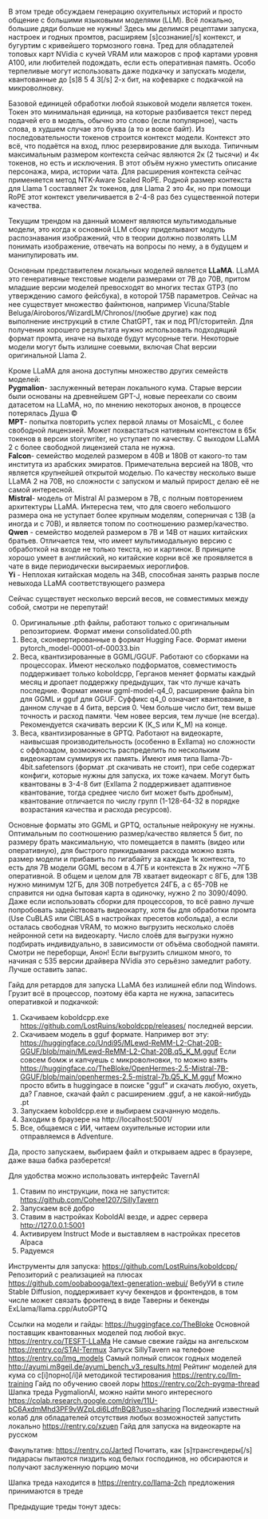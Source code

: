 В этом треде обсуждаем генерацию охуительных историй и просто общение с большими языковыми моделями (LLM). Всё локально, большие дяди больше не нужны!
Здесь мы делимся рецептами запуска, настроек и годных промтов, расширяем [s]сознание[/s] контекст, и бугуртим с кривейшего тормозного говна.
Тред для обладателей топовых карт NVidia с кучей VRAM или мажоров с проф картами уровня A100, или любителей подождать, если есть оперативная память. Особо терпеливые могут использовать даже подкачку и запускать модели, квантованные до [s]8 5 4 3[/s] 2-х бит, на кофеварке с подкачкой на микроволновку.

Базовой единицей обработки любой языковой модели является токен. Токен это минимальная единица, на которые разбивается текст перед подачей его в модель, обычно это слово (если популярное), часть слова, в худшем случае это буква (а то и вовсе байт).
Из последовательности токенов строится контекст модели. Контекст это всё, что подаётся на вход, плюс резервирование для выхода. Типичным максимальным размером контекста сейчас являются 2к (2 тысячи) и 4к токенов, но есть и исключения. В этот объём нужно уместить описание персонажа, мира, истории чата. Для расширения контекста сейчас применяется метод NTK-Aware Scaled RoPE. Родной размер контекста для Llama 1 составляет 2к токенов, для Llama 2 это 4к, но при помощи RoPE этот контекст увеличивается в 2-4-8 раз без существенной потери качества.

Текущим трендом на данный момент являются мультимодальные модели, это когда к основной LLM сбоку приделывают модуль распознавания изображений, что в теории должно позволять LLM понимать изображение, отвечать на вопросы по нему, а в будущем и манипулировать им.

Основным представителем локальных моделей является **LLaMA**. LLaMA это генеративные текстовые модели размерами от 7B до 70B, притом младшие версии моделей превосходят во многих тестах GTP3 (по утверждению самого фейсбука), в которой 175B параметров. Сейчас на нее существует множество файнтюнов, например Vicuna/Stable Beluga/Airoboros/WizardLM/Chronos/(любые другие) как под выполнение инструкций в стиле ChatGPT, так и под РП/сторитейл. Для получения хорошего результата нужно использовать подходящий формат промта, иначе на выходе будут мусорные теги. Некоторые модели могут быть излишне соевыми, включая Chat версии оригинальной Llama 2.

Кроме LLaMA для анона доступны множество других семейств моделей:  
**Pygmalion**- заслуженный ветеран локального кума. Старые версии были основаны на древнейшем GPT-J, новые переехали со своим датасетом на LLaMA, но, по мнению некоторых анонов, в процессе потерялась Душа ©  
**MPT**- попытка повторить успех первой лламы от MosaicML, с более свободной лицензией. Может похвастаться нативным контекстом в 65к токенов в версии storywriter, но уступает по качеству. С выходом LLaMA 2 с более свободной лицензией стала не нужна.  
**Falcon**-  семейство моделей размером в 40B и 180B от какого-то там института из арабских эмиратов. Примечательна версией на 180B, что является крупнейшей открытой моделью. По качеству несколько выше LLaMA 2 на 70B, но сложности с запуском и малый прирост делаю её не самой интересной.  
**Mistral**- модель от Mistral AI размером в 7B, с полным повторением архитектуры LLaMA. Интересна тем, что для своего небольшого размера она не уступает более крупным моделям, соперничая с 13B (а иногда и с 70B), и является топом по соотношению размер/качество.  
**Qwen** - семейство моделей размером в 7B и 14B от наших китайских братьев. Отличается тем, что имеет мультимодальную версию с обработкой на входе не только текста, но и картинок. В принципе хорошо умеет в английский, но китайские корни всё же проявляется в чате в виде периодически высираемых иероглифов.  
**Yi** - Неплохая китайская модель на 34B, способная занять разрыв после невыхода LLaMA соответствующего размера

Сейчас существует несколько версий весов, не совместимых между собой, смотри не перепутай!

0. Оригинальные .pth файлы, работают только с оригинальным репозиторием. Формат имени consolidated.00.pth
1. Веса, сконвертированные в формат Hugging Face. Формат имени pytorch_model-00001-of-00033.bin
2. Веса, квантизированные в GGML/GGUF. Работают со сборками на процессорах. Имеют несколько подформатов, совместимость поддерживает только koboldcpp, Герганов меняет форматы каждый месяц и дропает поддержку предыдущих, так что лучше качать последние. Формат имени ggml-model-q4_0, расширение файла bin для GGML и gguf для GGUF. Суффикс q4_0 означает квантование, в данном случае в 4 бита, версия 0. Чем больше число бит, тем выше точность и расход памяти. Чем новее версия, тем лучше (не всегда). Рекомендуется скачивать версии K (K_S или K_M) на конце.
3. Веса, квантизированные в GPTQ. Работают на видеокарте, наивысшая производительность (особенно в Exllama) но сложности с оффлоадом, возможность распределить по нескольким видеокартам суммируя их память. Имеют имя типа llama-7b-4bit.safetensors (формат .pt скачивать не стоит), при себе содержат конфиги, которые нужны для запуска, их тоже качаем. Могут быть квантованы в 3-4-8 бит (Exllama 2 поддерживает адаптивное квантование, тогда среднее число бит может быть дробным), квантование отличается по числу групп (1-128-64-32 в порядке возрастания качества и расхода ресурсов).

Основные форматы это GGML и GPTQ, остальные нейрокуну не нужны. Оптимальным по соотношению размер/качество является 5 бит, по размеру брать максимальную, что помещается в память (видео или оперативную), для быстрого прикидывания расхода можно взять размер модели и прибавить по гигабайту за каждые 1к контекста, то есть для 7B модели GGML весом в 4.7ГБ и контекста в 2к нужно ~7ГБ оперативной.
В общем и целом для 7B хватает видеокарт с 8ГБ, для 13B нужно минимум 12ГБ, для 30B потребуется 24ГБ, а с 65-70B не справится ни одна бытовая карта в одиночку, нужно 2 по 3090/4090.
Даже если использовать сборки для процессоров, то всё равно лучше попробовать задействовать видеокарту, хотя бы для обработки промта (Use CuBLAS или ClBLAS в настройках пресетов кобольда), а если осталась свободная VRAM, то можно выгрузить несколько слоёв нейронной сети на видеокарту. Число слоёв для выгрузки нужно подбирать индивидуально, в зависимости от объёма свободной памяти. Смотри не переборщи, Анон! Если выгрузить слишком много, то начиная с 535 версии драйвера NVidia это серьёзно замедлит работу. Лучше оставить запас.

Гайд для ретардов для запуска LLaMA без излишней ебли под Windows. Грузит всё в процессор, поэтому ёба карта не нужна, запаситесь оперативкой и подкачкой:

1. Скачиваем koboldcpp.exe https://github.com/LostRuins/koboldcpp/releases/ последней версии.
2. Скачиваем модель в gguf формате. Например вот эту:
https://huggingface.co/Undi95/MLewd-ReMM-L2-Chat-20B-GGUF/blob/main/MLewd-ReMM-L2-Chat-20B.q5_K_M.gguf
Если совсем бомж и капчуешь с микроволновки, то можно взять
https://huggingface.co/TheBloke/OpenHermes-2.5-Mistral-7B-GGUF/blob/main/openhermes-2.5-mistral-7b.Q5_K_M.gguf
Можно просто вбить в huggingace в поиске "gguf" и скачать любую, охуеть, да? Главное, скачай файл с расширением .gguf, а не какой-нибудь .pt
3. Запускаем koboldcpp.exe и выбираем скачанную модель.
4. Заходим в браузере на http://localhost:5001/
5. Все, общаемся с ИИ, читаем охуительные истории или отправляемся в Adventure.

Да, просто запускаем, выбираем файл и открываем адрес в браузере, даже ваша бабка разберется!

Для удобства можно использовать интерфейс TavernAI

1. Ставим по инструкции, пока не запустится: https://github.com/Cohee1207/SillyTavern
2. Запускаем всё добро
3. Ставим в настройках KoboldAI везде, и адрес сервера http://127.0.0.1:5001
4. Активируем Instruct Mode и выставляем в настройках пресетов Alpaca
5. Радуемся

Инструменты для запуска:
https://github.com/LostRuins/koboldcpp/ Репозиторий с реализацией на плюсах
https://github.com/oobabooga/text-generation-webui/ ВебуУИ в стиле Stable Diffusion, поддерживает кучу бекендов и фронтендов, в том числе может связать фронтенд в виде Таверны и бекенды ExLlama/llama.cpp/AutoGPTQ

Ссылки на модели и гайды:
https://huggingface.co/TheBloke Основной поставщик квантованных моделей под любой вкус.
https://rentry.co/TESFT-LLaMa Не самые свежие гайды на ангельском
https://rentry.co/STAI-Termux Запуск SillyTavern на телефоне
https://rentry.co/lmg_models Самый полный список годных моделей
http://ayumi.m8geil.de/ayumi_bench_v3_results.html Рейтинг моделей для кума со с[i]порно[/i]й методикой тестирования
https://rentry.co/llm-training Гайд по обучению своей лоры
https://rentry.co/2ch-pygma-thread Шапка треда PygmalionAI, можно найти много интересного
https://colab.research.google.com/drive/11U-bC6AxdmMhd3PF9vWZpLdi6LdfnBQ8?usp=sharing Последний известный колаб для обладателей отсутствия любых возможностей запустить локально
https://rentry.co/xzuen Гайд для запуска на видеокарте на русском

Факультатив:
https://rentry.co/Jarted Почитать, как [s]трансгендеры[/s] пидарасы пытаются пиздить код белых господинов, но обсираются и получают заслуженную порцию мочи

Шапка треда находится в https://rentry.co/llama-2ch предложения принимаются в треде

Предыдущие треды тонут здесь:
>>
>>